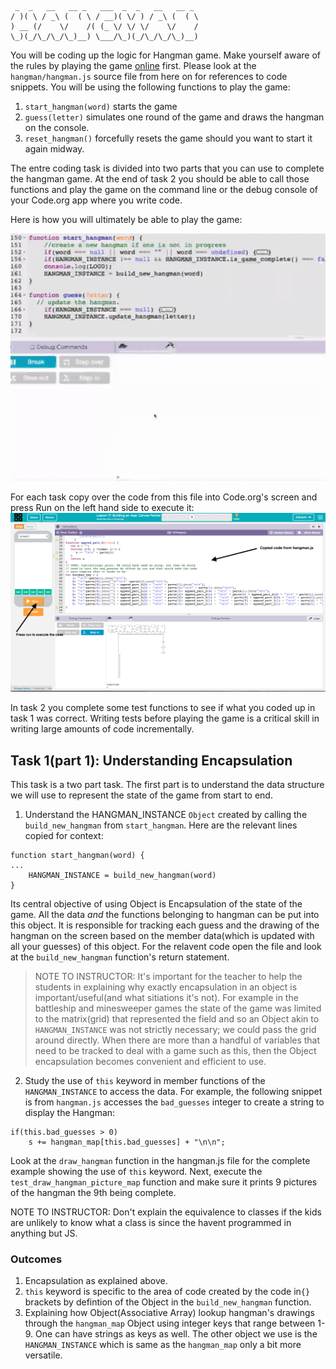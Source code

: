 
```
 _  _   __   __ _   ___  _  _   __   __ _
/ )( \ / _\ (  ( \ / __)( \/ ) / _\ (  ( \
) __ (/    \/    /( (_ \/ \/ \/    \/    /
\_)(_/\_/\_/\_)__) \___/\_)(_/\_/\_/\_)__)
```

You will be coding up the logic for Hangman game. Make yourself aware of the rules by playing the game [online](https://hangmanwordgame.com/) first. Please look at the `hangman/hangman.js` source file from here on for references to code snippets. You will be using the following functions to play the game:
1. `start_hangman(word)` starts the game
2. `guess(letter)` simulates one round of the game and draws the hangman on the console.
3. `reset_hangman()` forcefully resets the game should you want to start it again midway.


The entre coding task is divided into two parts that you can use to complete the hangman game. At the end of task 2 you should be able to call those functions and play the game on the command line or the debug console of your Code.org app where you write code.

Here is how you will ultimately be able to play the game:

![gameplay](hangman_large.gif)

For each task copy over the code from this file into Code.org's screen and press Run on the left hand side to execute it:
![Code.org execution](codedotorg.png)

In task 2 you complete some test functions to see if what you coded up in task 1 was correct. Writing tests before playing the game is a critical skill in writing large amounts of code incrementally.

## Task 1(part 1): Understanding Encapsulation
This task is a two part task. The first part is to understand the data structure we will use to represent the state of the game from start to end.
1. Understand the HANGMAN_INSTANCE `Object` created by calling the `build_new_hangman` from `start_hangman`. Here are the relevant lines copied for context:
```
function start_hangman(word) {
...
    HANGMAN_INSTANCE = build_new_hangman(word)
}
```
Its central objective of using Object is Encapsulation of the state of the game. All the data *and* the functions belonging to hangman can be put into this object. It is responsible for tracking each guess and the drawing of the hangman on the screen based on the member data(which is updated with all your guesses) of this object. For the relavent code open the file and look at the `build_new_hangman` function's return statement.

> NOTE TO INSTRUCTOR: It's important for the teacher to help the students in explaining why exactly encapsulation in an object is important/useful(and what sitiations it's not). For example in the battleship and minesweeper games the state of the game was limited to the matrix(grid) that represented the field and so an Object akin to `HANGMAN_INSTANCE` was not strictly necessary; we could pass the grid around directly. When there are more than a handful of variables that need to be tracked to deal with a game such as this, then the Object encapsulation becomes convenient and efficient to use.

2. Study the use of `this` keyword in member functions of the `HANGMAN_INSTANCE` to access the data. For example, the following snippet is from `hangman.js` accesses the `bad_guesses` integer to create a string to display the Hangman: 
```
if(this.bad_guesses > 0)
    s += hangman_map[this.bad_guesses] + "\n\n";
```
Look at the `draw_hangman` function in the hangman.js file for the complete example showing the use of `this` keyword. Next, execute the `test_draw_hangman_picture_map` function and make sure it prints 9 pictures of the hangman the 9th being complete.

NOTE TO INSTRUCTOR: Don't explain the equivalence to classes if the kids are unlikely to know what a class is since the havent programmed in anything but JS.

### Outcomes
1. Encapsulation as explained above.
2. `this` keyword is specific to the area of code created by the code in`{}` brackets by defintion of the Object in the `build_new_hangman` function.
3. Explaining how Object(Associative Array) lookup hangman's drawings through the `hangman_map` Object using integer keys that range between 1-9. One can have strings as keys as well. The other object we use is the `HANGMAN_INSTANCE` which is same as the `hangman_map` only a bit more versatile.

